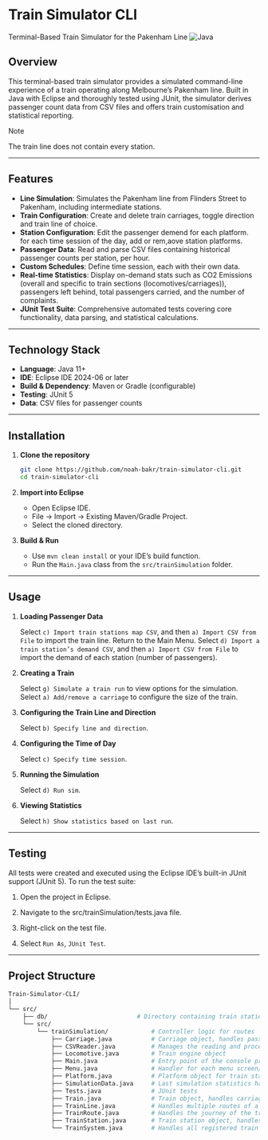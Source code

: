 # Train Simulator CLI
Terminal-Based Train Simulator for the Pakenham Line
![Java](https://img.shields.io/badge/java-%23ED8B00.svg?style=for-the-badge&logo=openjdk&logoColor=white)

## Overview
This terminal-based train simulator provides a simulated command-line experience of a train operating along Melbourne’s Pakenham line. Built in Java with Eclipse and thoroughly tested using JUnit, the simulator derives passenger count data from CSV files and offers train customisation and statistical reporting.

> [!NOTE]  
> The train line does not contain every station.

---

## Features

* **Line Simulation**: Simulates the Pakenham line from Flinders Street to Pakenham, including intermediate stations.
* **Train Configuration**: Create and delete train carriages, toggle direction and train line of choice.
* **Station Configuration**: Edit the passenger demend for each platform. for each time session of the day, add or rem,aove station platforms.
* **Passenger Data**: Read and parse CSV files containing historical passenger counts per station, per hour.
* **Custom Schedules**: Define time session, each with their own data.
* **Real-time Statistics**: Display on-demand stats such as CO2 Emissions (overall and specific to train sections (locomotives/carriages)), passengers left behind, total passengers carried, and the number of complaints.
* **JUnit Test Suite**: Comprehensive automated tests covering core functionality, data parsing, and statistical calculations.

---

## Technology Stack

* **Language**: Java 11+
* **IDE**: Eclipse IDE 2024-06 or later
* **Build & Dependency**: Maven or Gradle (configurable)
* **Testing**: JUnit 5
* **Data**: CSV files for passenger counts

---

## Installation

1. **Clone the repository**

   ```bash
   git clone https://github.com/noah-bakr/train-simulator-cli.git
   cd train-simulator-cli
   ```
   
2. **Import into Eclipse**

   * Open Eclipse IDE.
   * File → Import → Existing Maven/Gradle Project.
   * Select the cloned directory.
   
3. **Build & Run**

   * Use `mvn clean install` or your IDE’s build function.
   * Run the `Main.java` class from the `src/trainSimulation` folder.

---

## Usage

1. **Loading Passenger Data**

   	Select `c) Import train stations map CSV`, and then `a) Import CSV from File` to import the train line.
   	Return to the Main Menu.
   	Select `d) Import a train station’s demand CSV`, and then `a) Import CSV from File` to import the demand of each station (number of passengers).

2. **Creating a Train**

   	Select `g) Simulate a train run` to view options for the simulation.
   	Select `a) Add/remove a carriage` to configure the size of the train.
   
3. **Configuring the Train Line and Direction**

   	Select `b) Specify line and direction`.

3. **Configuring the Time of Day**

   	Select `c) Specify time session`.
  
4. **Running the Simulation**

	Select `d) Run sim`.

   
5. **Viewing Statistics**

   Select `h) Show statistics based on last run`.

---

## Testing

All tests were created and executed using the Eclipse IDE’s built-in JUnit support (JUnit 5). To run the test suite:

1. Open the project in Eclipse.

2. Navigate to the src/trainSimulation/tests.java file.

3. Right-click on the test file.

4. Select `Run As`, `JUnit Test`.

---

## Project Structure

```bash
Train-Simulator-CLI/
│
└── src/
    ├── db/							# Directory containing train station CSV data
    └── src/                        
        └── trainSimulation/            # Controller logic for routes
        	├── Carriage.java           # Carriage object, handles passenger count (traversing)
        	├── CSVReader.java          # Manages the reading and processing of all external CSV files
       	 	├── Locomotive.java         # Train engine object
        	├── Main.java               # Entry point of the console program
        	├── Menu.java               # Handler for each menu screen/prompt
        	├── Platform.java           # Platform object for train stations, handles passenger count (idle)
        	├── SimulationData.java     # Last simulation statistics handler
        	├── Tests.java              # JUnit tests
        	├── Train.java              # Train object, handles carriages and locomotives
        	├── TrainLine.java          # Handles multiple routes of a single train line
        	├── TrainRoute.java         # Handles the journey of the train (station order)
        	├── TrainStation.java       # Train station object, handles respective platforms
        	└── TrainSystem.java        # Handles all registered train lines
```
